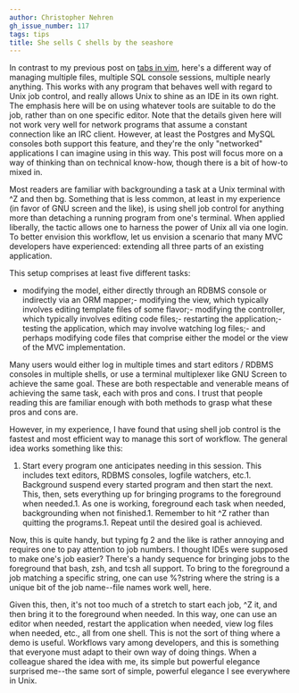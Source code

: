 ```yaml
---
author: Christopher Nehren
gh_issue_number: 117
tags: tips
title: She sells C shells by the seashore
---
```


In contrast to my previous post on [tabs in vim](/blog/2009/03/11/vim-tip-of-day-tabbed-editing), here's a different way of managing multiple files, multiple SQL console sessions, multiple nearly anything. This works with any program that behaves well with regard to Unix job control, and really allows Unix to shine as an IDE in its own right. The emphasis here will be on using whatever tools are suitable to do the job, rather than on one specific editor. Note that the details given here will not work very well for network programs that assume a constant connection like an IRC client. However, at least the Postgres and MySQL consoles both support this feature, and they're the only "networked" applications I can imagine using in this way. This post will focus more on a way of thinking than on technical know-how, though there is a bit of how-to mixed in.

Most readers are familiar with backgrounding a task at a Unix terminal with ^Z and then bg. Something that is less common, at least in my experience (in favor of GNU screen and the like), is using shell job control for anything more than detaching a running program from one's terminal. When applied liberally, the tactic allows one to harness the power of Unix all via one login. To better envision this workflow, let us envision a scenario that many MVC developers have experienced: extending all three parts of an existing application.

This setup comprises at least five different tasks:

- modifying the model, either directly through an RDBMS console or indirectly via an ORM mapper;- modifying the view, which typically involves editing template files of some flavor;- modifying the controller, which typically involves editing code files;- restarting the application;- testing the application, which may involve watching log files;- and perhaps modifying code files that comprise either the model or the view of the MVC implementation.

Many users would either log in multiple times and start editors / RDBMS consoles in multiple shells, or use a terminal multiplexer like GNU Screen to achieve the same goal. These are both respectable and venerable means of achieving the same task, each with pros and cons. I trust that people reading this are familiar enough with both methods to grasp what these pros and cons are.

However, in my experience, I have found that using shell job control is the fastest and most efficient way to manage this sort of workflow. The general idea works something like this:

1. Start every program one anticipates needing in this session. This includes text editors, RDBMS consoles, logfile watchers, etc.1. Background suspend every started program and then start the next. This, then, sets everything up for bringing programs to the foreground when needed.1. As one is working, foreground each task when needed, backgrounding when not finished.1. Remember to hit ^Z rather than quitting the programs.1. Repeat until the desired goal is achieved.

Now, this is quite handy, but typing fg 2 and the like is rather annoying and requires one to pay attention to job numbers. I thought IDEs were supposed to make one's job easier? There's a handy sequence for bringing jobs to the foreground that bash, zsh, and tcsh all support. To bring to the foreground a job matching a specific string, one can use %?string where the string is a unique bit of the job name--file names work well, here.

Given this, then, it's not too much of a stretch to start each job, ^Z it, and then bring it to the foreground when needed. In this way, one can use an editor when needed, restart the application when needed, view log files when needed, etc., all from one shell. This is not the sort of thing where a demo is useful. Workflows vary among developers, and this is something that everyone must adapt to their own way of doing things. When a colleague shared the idea with me, its simple but powerful elegance surprised me--the same sort of simple, powerful elegance I see everywhere in Unix.

